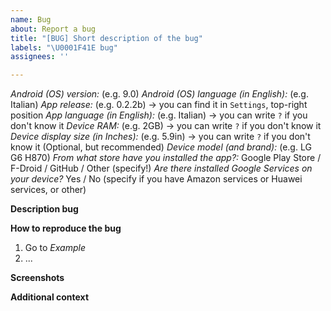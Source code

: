 ```yaml
---
name: Bug
about: Report a bug
title: "[BUG] Short description of the bug"
labels: "\U0001F41E bug"
assignees: ''

---
```


_Android (OS) version:_ (e.g. 9.0)
_Android (OS) language (in English):_ (e.g. Italian)
_App release:_ (e.g. 0.2.2b) -> you can find it in `Settings`, top-right position
_App language (in English):_ (e.g. Italian) -> you can write `?` if you don't know it
_Device RAM:_ (e.g. 2GB) -> you can write `?` if you don't know it
_Device display size (in Inches):_ (e.g. 5.9in) -> you can write `?` if you don't know it
(Optional, but recommended) _Device model (and brand):_ (e.g. LG G6 H870)
_From what store have you installed the app?:_  Google Play Store / F-Droid / GitHub / Other (specify!)
_Are there installed Google Services on your device?_ Yes / No (specify if you have Amazon services or Huawei services, or other)

**Description bug**


**How to reproduce the bug**
1. Go to _Example_
2. ...

**Screenshots**


**Additional context**

